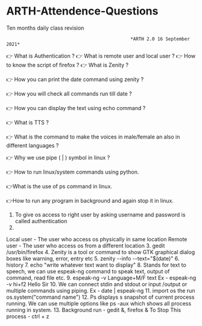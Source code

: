 # ARTH-Attendence-Questions
Ten months daily class revision 


                                                  *ARTH 2.0 16 September 2021*

👉 What is Authentication ?
👉 What is remote user and local user ?
👉 How to know the script of firefox ?
👉 What is Zenity ?

👉 How you can print the date command using zenity ?

👉 How you will check all commands run till date ?

👉 How you can display the text using echo command ?

👉 What is TTS ?

👉 What is the command to make the voices in male/female an also in different languages ?

👉 Why we use pipe ( | ) symbol in linux ?

👉 How to run linux/system commands using python.

👉What is the use of ps command in linux.

👉How to run any program in background and again stop it in linux.

1. To give os access to right user by asking username and password is called authentication
2.
Local user - The user who access os physically in same location
Remote user - The user who access os from a different location
3. gedit /usr/bin/firefox
4. Zenity is a tool or command to show GTK graphical dialog boxes like warning, error, entry etc
5. zenity --info --text="$(date)"
6. history
7. echo "write whatever text want to display"
8. Stands for text to speech, we can use espeak-ng command to speak text, output of command, read file etc.
9. espeak-ng -v Language+M/F text
Ex - espeak-ng -v hi+f2 Hello Sir
10. We can connect stdin and stdout or input /output or multiple commands using piping. Ex - date | espeak-ng
11. import os the run os.system("command name")
12. Ps displays s snapshot of current process running. We can use multiple options like ps -aux which shows all process running in system.
13. Background run - gedit &, firefox &
To Stop This process - ctrl + z
